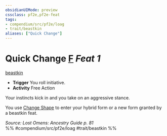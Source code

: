 ```yaml
---
obsidianUIMode: preview
cssclass: pf2e,pf2e-feat
tags:
- compendium/src/pf2e/loag
- trait/beastkin
aliases: ["Quick Change"]
---
```

# Quick Change  [F](chapter-9-playing-the-game.md#Actions "Free Action") *Feat 1*  
[beastkin](beastkin-loag.md "Beastkin Ancestry & Heritage Trait")  

- **Trigger** You roll initiative.
- **Activity** Free Action

Your instincts kick in and you take on an aggressive stance.

You use [Change Shape](change-shape-beastkin-loag.md) to enter your hybrid form or a new form granted by a beastkin feat.

*Source: Lost Omens: Ancestry Guide p. 81*  
%% #compendium/src/pf2e/loag #trait/beastkin %%
